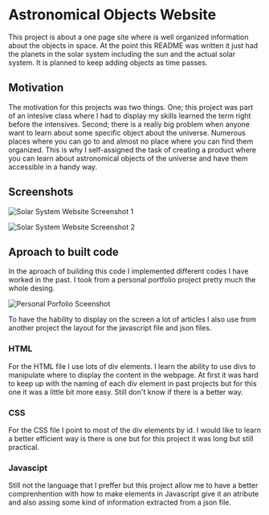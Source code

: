 # Astronomical Objects Website
This project is about a one page site where is well organized information about the objects in space. At the point this README was written it just had the planets in the solar system including the sun and the actual solar system. It is planned to keep adding objects as time passes.

## Motivation
The motivation for this projects was two things. One; this project was part of an intesive class where I had to display my skills learned the term right before the intensives. Second; there is a really big problem when anyone want to learn about some specific object about the universe. Numerous places where you can go to and almost no place where you can find them organized. This is why I self-assigned the task of creating a product where you can learn about astronomical objects of the universe and have them accessible in a handy way.

## Screenshots
![Solar System Website Screenshot 1](https://user-images.githubusercontent.com/69913812/96510105-0adbc200-122b-11eb-8c3e-160973c8df28.jpg)

![Solar System Website Screenshot 2](https://user-images.githubusercontent.com/69913812/96510300-4c6c6d00-122b-11eb-8e08-b32a935162e3.jpg)

## Aproach to built code
In the aproach of building this code I implemented different codes I have worked in the past. I took from a personal portfolio project pretty much the whole desing. 

![Personal Porfolio Sceenshot](https://user-images.githubusercontent.com/69913812/96510661-dcaab200-122b-11eb-8eca-095db98119e5.jpg)

To have the hability to display on the screen a lot of articles I also use from another project the layout for the javascript file and json files. 

### HTML 
For the HTML file I use lots of div elements. I learn the ability to use divs to manipulate where to display the content in the webpage. At first it was hard to keep up with the naming of each div element in past projects but for this one it was a little bit more easy. Still don't know if there is a better way.

### CSS
For the CSS file I point to most of the div elements by id. I would like to learn a better efficient way is there is one but for this project it was long but still practical.

### Javascipt
Still not the language that I preffer but this project allow me to have a better comprenhention with how to make elements in Javascript give it an atribute and also assing some kind of information extracted from a json file.
